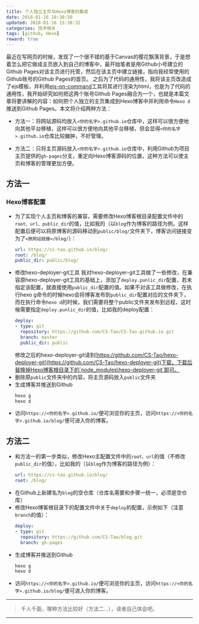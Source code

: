 ```yaml
---
title: 个人独立主页与Hexo博客的集成
date: 2018-01-16 18:38:50
updated: 2018-01-16 15:38:32
categories: 技术相关
tags: [github, Hexo]
reward: true
---
```

最近在写网页的时候，发现了一个很不错的基于Canvas的樱花飘落背景，于是想着怎么把它做成主页嵌入到自己的博客中，最开始笔者是用Github小号建立的Github Pages对该主页进行托管，然后在该主页中建立链接，指向我经常使用的Github账号的Github Pages的首页。
之后为了代码的通用性，我将该主页改造成了ejs模板，并利用[ejs-on-command](https://github.com/shennan/ejs-on-command)工具将其进行渲染为html，也是为了代码的通用性，我开始研究如何把这两个账号Github Pages融合为一个，也就是本篇文章将要讲解的内容：如何把个人独立的主页集成到Hexo博客中并利用命令`Hexo d`推送到Github Pages。本文将介绍两种方法：

- 方法一：将网站源码均放入`<你的名字>.github.io`仓库中，这样可以很方便地向其他平台移植，这样可以很方便地向其他平台移植，但会显得`<你的名字>.github.io`仓库比较臃肿，不好管理。

- 方法二：只将主页源码放入`<你的名字>.github.io`仓库中，利用Github为项目主页提供的`gh-pages`分支，重定向Hexo博客源码的位置，这种方法可以使主页和博客的管理更加方便。
<!-- more -->

## 方法一

### Hexo博客配置

- 为了实现个人主页和博客的兼容，需要修改Hexo博客根目录配置文件中的`root、url、public_dir`的值，比如我的（以`blog`作为博客的路径为例，这样配置后便可以将原博客的源码移动到`public/blog/`文件夹下，博客访问链接变为了`<原网站链接>/blog/`）：
    ```yml
    url: https://cs-tao.github.io/blog/
    root: /blog/
    public_dir: public/blog/
    ```
- 修改hexo-deployer-git工具
    我对hexo-deployer-git工具做了一些修改，在兼容原hexo-deployer-git工具的基础上，添加了`deploy.punlic_dir`配置，若未指定该配置，就直接使用`public_dir`配置的值。如果不对该工具做修改，在执行hexo g命令的时候hexo会将博客发布到`public_dir`配置对应的文件夹下，而在执行命令`hexo d`的时候，我们需要将整个public文件夹发布到远程，这时候需要指定`deploy.punlic_dir`的值，比如我的deploy配置：
    ```yml
    deploy:
    - type: git
      repository: https://github.com/CS-Tao/CS-Tao.github.io.git
      branch: master
      public_dir: public
    ```
    修改之后的hexo-deployer-git请到[https://github.com/CS-Tao/hexo-deployer-git](https://github.com/CS-Tao/hexo-deployer-git)下载，下载后替换掉Hexo博客根目录下的`node_modules\hexo-deployer-git`即可。
- 删除原`public`文件夹中的内容，将主页源码放入`public`文件夹
- 生成博客并推送到Github
    ```bash
    hexo g
    hexo d
    ```
- 访问`https://<你的名字>.github.io/`便可浏览你的主页，访问`https://<你的名字>.github.io/blog/`便可进入你的博客。

## 方法二

- 和方法一的第一步类似，修改Hexo主配置文件中的`root、url`的值（不修改`public_dir`的值），比如我的（以`blog`作为博客的路径为例）：
    ```yml
    url: https://cs-tao.github.io/blog/
    root: /blog/
    ```
- 在Github上新建名为`blog`的空仓库（仓库名需要和步骤一统一，必须是空仓库）
- 修改Hexo博客根目录下的配置文件中关于`deploy`的配置，示例如下（注意`branch`的值）：
    ```yml
    deploy:
    - type: git
      repository: https://github.com/CS-Tao/blog.git
      branch: gh-pages
    ```
- 生成博客并推送到Github
    ```bash
    hexo g
    hexo d
    ```
- 访问`https://<你的名字>.github.io/`便可浏览你的主页，访问`https://<你的名字>.github.io/blog/`便可进入你的博客。

---
>千人千面，哪种方法比较好（方法二...），读者自己体会吧。

---